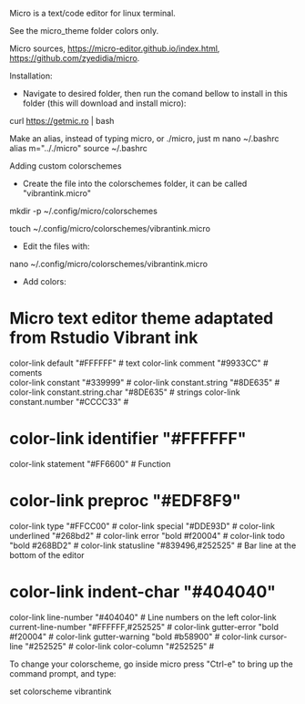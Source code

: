 Micro is a text/code editor for linux terminal.

See the micro_theme folder colors only.

Micro sources, https://micro-editor.github.io/index.html, https://github.com/zyedidia/micro.

Installation: 
- Navigate to desired folder, then run the comand bellow to install in this folder (this will download and install micro):

curl https://getmic.ro | bash

Make an alias, instead of typing micro, or ./micro, just m
nano ~/.bashrc
alias m=".././micro"
source ~/.bashrc

Adding custom colorschemes

- Create the file into the colorschemes folder, it can be called "vibrantink.micro"

mkdir -p ~/.config/micro/colorschemes

touch ~/.config/micro/colorschemes/vibrantink.micro

- Edit the files with:

nano ~/.config/micro/colorschemes/vibrantink.micro

- Add colors:

# Micro text editor theme adaptated from Rstudio Vibrant ink
color-link default "#FFFFFF"                      # text
color-link comment "#9933CC"                      # coments   
color-link constant "#339999"                     # 
color-link constant.string "#8DE635"              # 
color-link constant.string.char "#8DE635"         # strings
color-link constant.number "#CCCC33"              # 
# color-link identifier "#FFFFFF"                 # 
color-link statement "#FF6600"                    # Function
# color-link preproc "#EDF8F9"                    # 
color-link type "#FFCC00"                         # 
color-link special "#DDE93D"                      # 
color-link underlined "#268bd2"                   # 
color-link error "bold #f20004"                   # 
color-link todo "bold #268BD2"                    # 
color-link statusline "#839496,#252525"           # Bar line at the bottom of the editor
# color-link indent-char "#404040"                # 
color-link line-number "#404040"                  # Line numbers on the left
color-link current-line-number "#FFFFFF,#252525"  # 
color-link gutter-error "bold #f20004"            # 
color-link gutter-warning "bold #b58900"          # 
color-link cursor-line "#252525"                  # 
color-link color-column "#252525"                 # 


To change your colorscheme, go inside micro press "Ctrl-e" to bring up the command prompt, and type:

set colorscheme vibrantink
